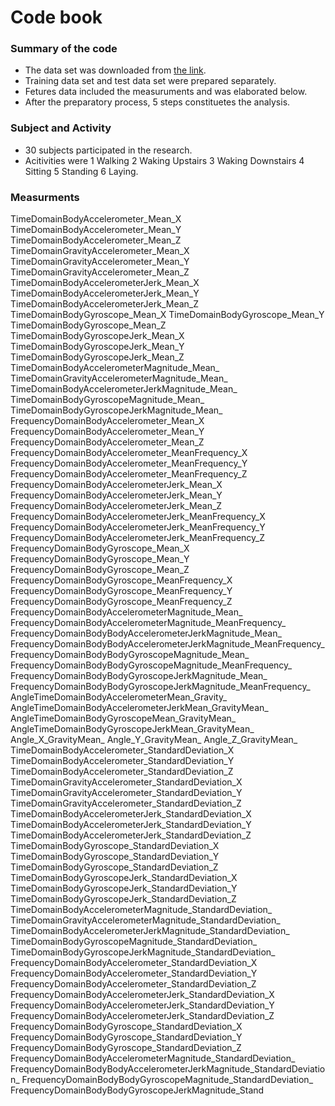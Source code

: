 # Code book

### Summary of the code
- The data set was downloaded from [the link](https://d396qusza40orc.cloudfront.net/getdata%2Fprojectfiles%2FUCI%20HAR%20Dataset.zip).
- Training data set and test data set were prepared separately.
- Fetures data included the measuruments and was elaborated below.
- After the preparatory process, 5 steps constituetes the analysis.

### Subject and Activity
- 30 subjects participated in the research.
- Acitivities were 1 Walking 2 Waking Upstairs 3 Waking Downstairs 4 Sitting 5 Standing 6 Laying.

### Measurments
TimeDomainBodyAccelerometer_Mean_X
TimeDomainBodyAccelerometer_Mean_Y
TimeDomainBodyAccelerometer_Mean_Z
TimeDomainGravityAccelerometer_Mean_X
TimeDomainGravityAccelerometer_Mean_Y
TimeDomainGravityAccelerometer_Mean_Z
TimeDomainBodyAccelerometerJerk_Mean_X
TimeDomainBodyAccelerometerJerk_Mean_Y
TimeDomainBodyAccelerometerJerk_Mean_Z
TimeDomainBodyGyroscope_Mean_X
TimeDomainBodyGyroscope_Mean_Y
TimeDomainBodyGyroscope_Mean_Z
TimeDomainBodyGyroscopeJerk_Mean_X
TimeDomainBodyGyroscopeJerk_Mean_Y
TimeDomainBodyGyroscopeJerk_Mean_Z
TimeDomainBodyAccelerometerMagnitude_Mean_
TimeDomainGravityAccelerometerMagnitude_Mean_
TimeDomainBodyAccelerometerJerkMagnitude_Mean_
TimeDomainBodyGyroscopeMagnitude_Mean_
TimeDomainBodyGyroscopeJerkMagnitude_Mean_
FrequencyDomainBodyAccelerometer_Mean_X
FrequencyDomainBodyAccelerometer_Mean_Y
FrequencyDomainBodyAccelerometer_Mean_Z
FrequencyDomainBodyAccelerometer_MeanFrequency_X
FrequencyDomainBodyAccelerometer_MeanFrequency_Y
FrequencyDomainBodyAccelerometer_MeanFrequency_Z
FrequencyDomainBodyAccelerometerJerk_Mean_X
FrequencyDomainBodyAccelerometerJerk_Mean_Y
FrequencyDomainBodyAccelerometerJerk_Mean_Z
FrequencyDomainBodyAccelerometerJerk_MeanFrequency_X
FrequencyDomainBodyAccelerometerJerk_MeanFrequency_Y
FrequencyDomainBodyAccelerometerJerk_MeanFrequency_Z
FrequencyDomainBodyGyroscope_Mean_X
FrequencyDomainBodyGyroscope_Mean_Y
FrequencyDomainBodyGyroscope_Mean_Z
FrequencyDomainBodyGyroscope_MeanFrequency_X
FrequencyDomainBodyGyroscope_MeanFrequency_Y
FrequencyDomainBodyGyroscope_MeanFrequency_Z
FrequencyDomainBodyAccelerometerMagnitude_Mean_
FrequencyDomainBodyAccelerometerMagnitude_MeanFrequency_
FrequencyDomainBodyBodyAccelerometerJerkMagnitude_Mean_
FrequencyDomainBodyBodyAccelerometerJerkMagnitude_MeanFrequency_
FrequencyDomainBodyBodyGyroscopeMagnitude_Mean_
FrequencyDomainBodyBodyGyroscopeMagnitude_MeanFrequency_
FrequencyDomainBodyBodyGyroscopeJerkMagnitude_Mean_
FrequencyDomainBodyBodyGyroscopeJerkMagnitude_MeanFrequency_
AngleTimeDomainBodyAccelerometerMean_Gravity_
AngleTimeDomainBodyAccelerometerJerkMean_GravityMean_
AngleTimeDomainBodyGyroscopeMean_GravityMean_
AngleTimeDomainBodyGyroscopeJerkMean_GravityMean_
Angle_X_GravityMean_
Angle_Y_GravityMean_
Angle_Z_GravityMean_
TimeDomainBodyAccelerometer_StandardDeviation_X
TimeDomainBodyAccelerometer_StandardDeviation_Y
TimeDomainBodyAccelerometer_StandardDeviation_Z
TimeDomainGravityAccelerometer_StandardDeviation_X
TimeDomainGravityAccelerometer_StandardDeviation_Y
TimeDomainGravityAccelerometer_StandardDeviation_Z
TimeDomainBodyAccelerometerJerk_StandardDeviation_X
TimeDomainBodyAccelerometerJerk_StandardDeviation_Y
TimeDomainBodyAccelerometerJerk_StandardDeviation_Z
TimeDomainBodyGyroscope_StandardDeviation_X
TimeDomainBodyGyroscope_StandardDeviation_Y
TimeDomainBodyGyroscope_StandardDeviation_Z
TimeDomainBodyGyroscopeJerk_StandardDeviation_X
TimeDomainBodyGyroscopeJerk_StandardDeviation_Y
TimeDomainBodyGyroscopeJerk_StandardDeviation_Z
TimeDomainBodyAccelerometerMagnitude_StandardDeviation_
TimeDomainGravityAccelerometerMagnitude_StandardDeviation_
TimeDomainBodyAccelerometerJerkMagnitude_StandardDeviation_
TimeDomainBodyGyroscopeMagnitude_StandardDeviation_
TimeDomainBodyGyroscopeJerkMagnitude_StandardDeviation_
FrequencyDomainBodyAccelerometer_StandardDeviation_X
FrequencyDomainBodyAccelerometer_StandardDeviation_Y
FrequencyDomainBodyAccelerometer_StandardDeviation_Z
FrequencyDomainBodyAccelerometerJerk_StandardDeviation_X
FrequencyDomainBodyAccelerometerJerk_StandardDeviation_Y
FrequencyDomainBodyAccelerometerJerk_StandardDeviation_Z
FrequencyDomainBodyGyroscope_StandardDeviation_X
FrequencyDomainBodyGyroscope_StandardDeviation_Y
FrequencyDomainBodyGyroscope_StandardDeviation_Z
FrequencyDomainBodyAccelerometerMagnitude_StandardDeviation_
FrequencyDomainBodyBodyAccelerometerJerkMagnitude_StandardDeviation_
FrequencyDomainBodyBodyGyroscopeMagnitude_StandardDeviation_
FrequencyDomainBodyBodyGyroscopeJerkMagnitude_Stand
